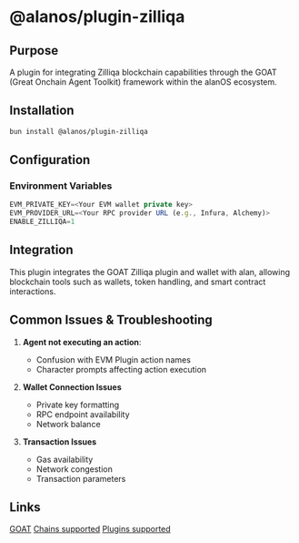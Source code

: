# @alanos/plugin-zilliqa

## Purpose

A plugin for integrating Zilliqa blockchain capabilities through the GOAT (Great Onchain Agent Toolkit) framework within the alanOS ecosystem.

## Installation

```bash
bun install @alanos/plugin-zilliqa
```

## Configuration

### Environment Variables

```typescript
EVM_PRIVATE_KEY=<Your EVM wallet private key>
EVM_PROVIDER_URL=<Your RPC provider URL (e.g., Infura, Alchemy)>
ENABLE_ZILLIQA=1
```

## Integration

This plugin integrates the GOAT Zilliqa plugin and wallet with alan, allowing blockchain tools such as wallets, token handling, and smart contract interactions.

## Common Issues & Troubleshooting

1. **Agent not executing an action**:

   - Confusion with EVM Plugin action names
   - Character prompts affecting action execution

2. **Wallet Connection Issues**

   - Private key formatting
   - RPC endpoint availability
   - Network balance

3. **Transaction Issues**
   - Gas availability
   - Network congestion
   - Transaction parameters

## Links

[GOAT](https://ohmygoat.dev/)
[Chains supported](https://ohmygoat.dev/chains-wallets-plugins)
[Plugins supported](https://ohmygoat.dev/chains-wallets-plugins)
